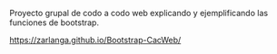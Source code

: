Proyecto grupal de codo a codo web explicando y ejemplificando las funciones de bootstrap.

https://zarlanga.github.io/Bootstrap-CacWeb/


